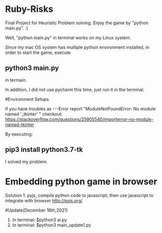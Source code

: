 # Ruby-Risks
Final Project for Heuristic Problem solving. Enjoy the game by "python main.py". :)

Well, "python main.py" in terminal works on my Linux system.

Since my mac OS system has multiple python environment installed, in order to start the game, execute

## python3 main.py

in termain.

In addition, I did not use pycharm this time, just run it in the terminal.

#Environment Setups

If you have troubles as ---Error report "ModuleNotFoundError: No module named '_tkinter'
"
checkout: https://stackoverflow.com/questions/25905540/importerror-no-module-named-tkinter


By executing:
## pip3 install python3.7-tk

I solved my problem.


# Embedding python game in browser 
Solution 1:  pyjs, 
compile python code to javascript, then use javascript to integrate with browser
http://pyjs.org/


#Update(December 18th,2021)

1. In terminal: $python3 ai.py
2. In terminal: $python3 main_update1.py
